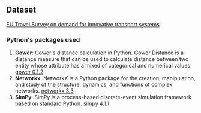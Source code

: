 ## Dataset
[EU Travel Survey on demand for innovative transport systems
](https://dataverse.harvard.edu/dataset.xhtml?persistentId=doi:10.7910/DVN/P82V9X)


### Python's packages used
1. **Gower**: Gower's distance calculation in Python. Gower Distance is a distance measure that can be used to calculate distance between two entity whose attribute has a mixed of categorical and numerical values. [gower 0.1.2](https://pypi.org/project/gower/)
2. **Networkx**: NetworkX is a Python package for the creation, manipulation, and study of the structure, dynamics, and functions of complex networks. [networkx 3.3](https://pypi.org/project/networkx/)
3. **SimPy**: SimPy is a process-based discrete-event simulation framework based on standard Python. [simpy 4.1.1](https://pypi.org/project/simpy/)